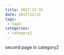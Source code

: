 ```yaml
---
title: 2017-12-31
date: 2017/12/31
tags:
 - tag4
categories:
 - category2
---
```

second page in category2

